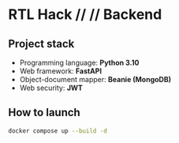 # RTL Hack //  // Backend

## Project stack

- Programming language: **Python 3.10**
- Web framework: **FastAPI**
- Object-document mapper: **Beanie (MongoDB)**
- Web security: **JWT**

## How to launch

```bash
docker compose up --build -d
```
